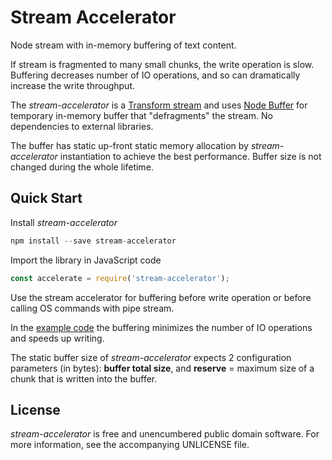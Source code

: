 # Stream Accelerator

Node stream with in-memory buffering of text content.

If stream is fragmented to many small chunks, the write operation is slow. Buffering decreases number of IO operations, and so can dramatically increase the write throughput.

The _stream-accelerator_ is a [Transform stream](https://nodejs.org/api/stream.html#stream_class_stream_transform) and uses [Node Buffer](https://nodejs.org/api/buffer.html) for temporary in-memory buffer that "defragments" the stream. No dependencies to external libraries.

The buffer has static up-front static memory allocation by _stream-accelerator_ instantiation to achieve the best performance. Buffer size is not changed during the whole lifetime.

## Quick Start

Install _stream-accelerator_

``` JavaScript
npm install --save stream-accelerator
```

Import the library in JavaScript code

``` JavaScript
const accelerate = require('stream-accelerator');
```

Use the stream accelerator for buffering before write operation or before calling OS commands with pipe stream.

In the [example code](./example.js) the buffering minimizes the number of IO operations and speeds up writing.

The static buffer size of _stream-accelerator_ expects 2 configuration parameters (in bytes): __buffer total size__, and __reserve__ = maximum size of a chunk that is written into the buffer.

## License

_stream-accelerator_ is free and unencumbered public domain software. For more information, see the accompanying UNLICENSE file.
